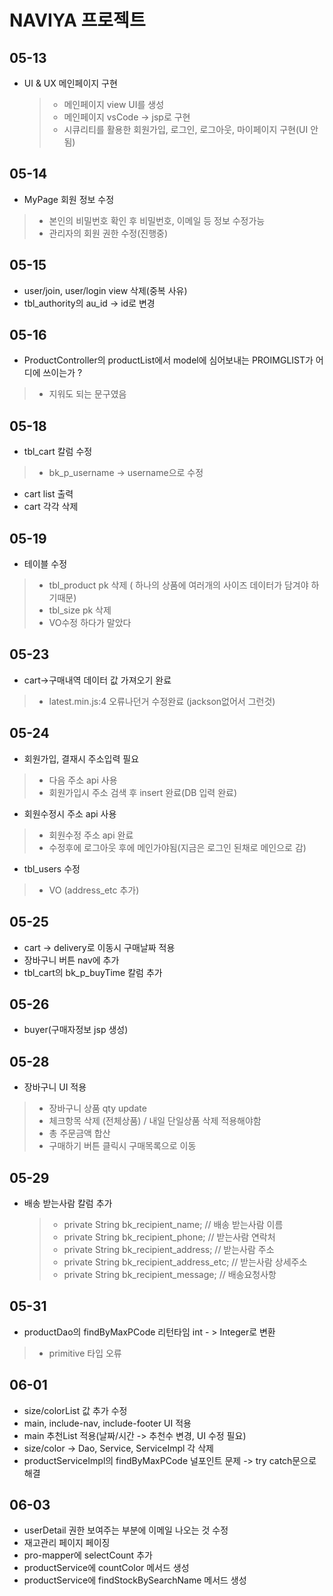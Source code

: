 # NAVIYA 프로젝트
## 05-13
 * UI & UX 메인페이지 구현
 	> - 메인페이지 view UI를 생성
 	> - 메인페이지 vsCode -> jsp로 구현
 	> - 시큐리티를 활용한 회원가입, 로그인, 로그아웃, 마이페이지 구현(UI 안됨)

## 05-14
 * MyPage 회원 정보 수정
  > - 본인의 비밀번호 확인 후 비밀번호, 이메일 등 정보 수정가능
  > - 관리자의 회원 권한 수정(진행중)

## 05-15
 * user/join, user/login view 삭제(중복 사유)
 * tbl_authority의 au_id -> id로 변경
 
## 05-16
 * ProductController의 productList에서 model에 심어보내는 PROIMGLIST가 어디에 쓰이는가 ?
  > - 지워도 되는 문구였음
 
## 05-18
 * tbl_cart 칼럼 수정
  > - bk_p_username -> username으로 수정
 * cart list 출력
 * cart 각각 삭제 
 
## 05-19
 * 테이블 수정
  > - tbl_product pk 삭제 ( 하나의 상품에 여러개의 사이즈 데이터가 담겨야 하기때문)
  > - tbl_size pk 삭제 
  > - VO수정 하다가 말았다
  
## 05-23
 * cart->구매내역 데이터 값 가져오기 완료
  > - latest.min.js:4 오류나던거 수정완료 (jackson없어서 그런것)
  
## 05-24
 * 회원가입, 결재시 주소입력 필요
  > - 다음 주소 api 사용
  > - 회원가입시 주소 검색 후 insert 완료(DB 입력 완료)
 * 회원수정시 주소 api 사용
  > - 회원수정 주소 api 완료
  > - 수정후에 로그아웃 후에 메인가야됨(지금은 로그인 된채로 메인으로 감)
 * tbl_users 수정
  > - VO (address_etc 추가)

## 05-25
 * cart -> delivery로 이동시 구매날짜 적용
 * 장바구니 버튼 nav에 추가
 * tbl_cart의 bk_p_buyTime 칼럼 추가
 
## 05-26
 * buyer(구매자정보 jsp 생성)
 
## 05-28
 * 장바구니 UI 적용
  > - 장바구니 상품 qty update
  > - 체크항목 삭제 (전체상품) / 내일 단일상품 삭제 적용해야함
  > - 총 주문금액 합산
  > - 구매하기 버튼 클릭시 구매목록으로 이동
  
## 05-29
 * 배송 받는사람 칼럼 추가
  	> - private String bk_recipient_name; 			// 배송 받는사람 이름
	> - private String bk_recipient_phone; 			// 받는사람 연락처
	> - private String bk_recipient_address;		// 받는사람 주소
	> - private String bk_recipient_address_etc;	// 받는사람 상세주소
	> - private String bk_recipient_message;		// 배송요청사항
	
## 05-31
 * productDao의 findByMaxPCode 리턴타임 int - > Integer로 변환
  > - primitive 타입 오류
  
## 06-01
 * size/colorList 값 추가 수정
 * main, include-nav, include-footer UI 적용
 * main 추천List 적용(날짜/시간 -> 추천수 변경, UI 수정 필요)
 * size/color -> Dao, Service, ServiceImpl 각 삭제
 * productServiceImpl의 findByMaxPCode 널포인트 문제 -> try catch문으로 해결
  
## 06-03
 * userDetail 권한 보여주는 부분에 이메일 나오는 것 수정
 * 재고관리 페이지 페이징
 * pro-mapper에 selectCount 추가
 * productService에 countColor  메서드 생성
 * productService에 findStockBySearchName 메서드 생성
